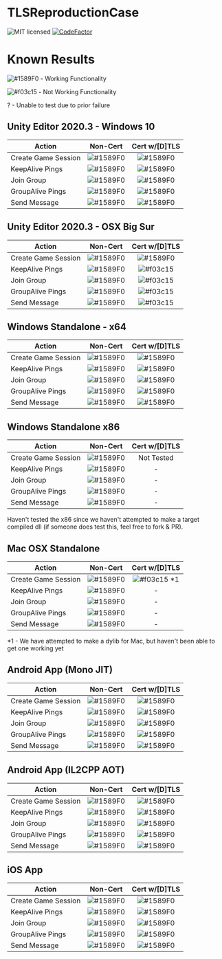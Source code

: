 # TLSReproductionCase
![MIT licensed](https://img.shields.io/badge/license-MIT-blue.svg)
[![CodeFactor](https://www.codefactor.io/repository/github/skytech6/awsrealtimetlstester/badge/master)](https://www.codefactor.io/repository/github/skytech6/awsrealtimetlstester/overview/master)
 
# Known Results
![#1589F0](https://via.placeholder.com/15/1589F0/000000?text=+) - Working Functionality

![#f03c15](https://via.placeholder.com/15/f03c15/000000?text=+) - Not Working Functionality

? - Unable to test due to prior failure

## Unity Editor 2020.3 - Windows 10

|**Action** | **Non-Cert** | **Cert w/[D]TLS** |
| ----- |:-------:|:---:|
|Create Game Session | ![#1589F0](https://via.placeholder.com/15/1589F0/000000?text=+) | ![#1589F0](https://via.placeholder.com/15/1589F0/000000?text=+) |
|KeepAlive Pings | ![#1589F0](https://via.placeholder.com/15/1589F0/000000?text=+) | ![#1589F0](https://via.placeholder.com/15/1589F0/000000?text=+) |
|Join Group | ![#1589F0](https://via.placeholder.com/15/1589F0/000000?text=+) | ![#1589F0](https://via.placeholder.com/15/1589F0/000000?text=+) |
|GroupAlive Pings | ![#1589F0](https://via.placeholder.com/15/1589F0/000000?text=+) | ![#1589F0](https://via.placeholder.com/15/1589F0/000000?text=+) |
|Send Message | ![#1589F0](https://via.placeholder.com/15/1589F0/000000?text=+) | ![#1589F0](https://via.placeholder.com/15/1589F0/000000?text=+) |

## Unity Editor 2020.3 - OSX Big Sur

|**Action** | **Non-Cert** | **Cert w/[D]TLS** |
| ----- |:-------:|:---:|
|Create Game Session | ![#1589F0](https://via.placeholder.com/15/1589F0/000000?text=+) | ![#1589F0](https://via.placeholder.com/15/1589F0/000000?text=+) |
|KeepAlive Pings | ![#1589F0](https://via.placeholder.com/15/1589F0/000000?text=+) | ![#f03c15](https://via.placeholder.com/15/f03c15/000000?text=+) |
|Join Group | ![#1589F0](https://via.placeholder.com/15/1589F0/000000?text=+) | ![#f03c15](https://via.placeholder.com/15/f03c15/000000?text=+) |
|GroupAlive Pings | ![#1589F0](https://via.placeholder.com/15/1589F0/000000?text=+) | ![#f03c15](https://via.placeholder.com/15/f03c15/000000?text=+) |
|Send Message | ![#1589F0](https://via.placeholder.com/15/1589F0/000000?text=+) | ![#f03c15](https://via.placeholder.com/15/f03c15/000000?text=+) |


## Windows Standalone - x64

|**Action** | **Non-Cert** | **Cert w/[D]TLS** |
| ----- |:-------:|:---:|
|Create Game Session | ![#1589F0](https://via.placeholder.com/15/1589F0/000000?text=+) | ![#1589F0](https://via.placeholder.com/15/1589F0/000000?text=+) |
|KeepAlive Pings | ![#1589F0](https://via.placeholder.com/15/1589F0/000000?text=+) | ![#1589F0](https://via.placeholder.com/15/1589F0/000000?text=+) |
|Join Group | ![#1589F0](https://via.placeholder.com/15/1589F0/000000?text=+) | ![#1589F0](https://via.placeholder.com/15/1589F0/000000?text=+) |
|GroupAlive Pings | ![#1589F0](https://via.placeholder.com/15/1589F0/000000?text=+) | ![#1589F0](https://via.placeholder.com/15/1589F0/000000?text=+) |
|Send Message | ![#1589F0](https://via.placeholder.com/15/1589F0/000000?text=+) | ![#1589F0](https://via.placeholder.com/15/1589F0/000000?text=+) |


## Windows Standalone x86

|**Action** | **Non-Cert** | **Cert w/[D]TLS** |
| ----- |:-------:|:---:|
|Create Game Session | ![#1589F0](https://via.placeholder.com/15/1589F0/000000?text=+) | Not Tested |
|KeepAlive Pings | ![#1589F0](https://via.placeholder.com/15/1589F0/000000?text=+) | - |
|Join Group | ![#1589F0](https://via.placeholder.com/15/1589F0/000000?text=+) | - |
|GroupAlive Pings | ![#1589F0](https://via.placeholder.com/15/1589F0/000000?text=+) | - |
|Send Message | ![#1589F0](https://via.placeholder.com/15/1589F0/000000?text=+) | - |

Haven't tested the x86 since we haven't attempted to make a target compiled dll (if someone does test this, feel free to fork & PR). 

## Mac OSX Standalone

|**Action** | **Non-Cert** | **Cert w/[D]TLS** |
| ----- |:-------:|:---:|
|Create Game Session | ![#1589F0](https://via.placeholder.com/15/1589F0/000000?text=+) | ![#f03c15](https://via.placeholder.com/15/f03c15/000000?text=+) *1 |
|KeepAlive Pings | ![#1589F0](https://via.placeholder.com/15/1589F0/000000?text=+) | - |
|Join Group | ![#1589F0](https://via.placeholder.com/15/1589F0/000000?text=+) | - |
|GroupAlive Pings | ![#1589F0](https://via.placeholder.com/15/1589F0/000000?text=+) | - |
|Send Message | ![#1589F0](https://via.placeholder.com/15/1589F0/000000?text=+) | - |

*1 - We have attempted to make a dylib for Mac, but haven't been able to get one working yet

## Android App (Mono JIT)

|**Action** | **Non-Cert** | **Cert w/[D]TLS** |
| ----- |:-------:|:---:|
|Create Game Session | ![#1589F0](https://via.placeholder.com/15/1589F0/000000?text=+) | ![#1589F0](https://via.placeholder.com/15/1589F0/000000?text=+) |
|KeepAlive Pings | ![#1589F0](https://via.placeholder.com/15/1589F0/000000?text=+) | ![#1589F0](https://via.placeholder.com/15/1589F0/000000?text=+) |
|Join Group | ![#1589F0](https://via.placeholder.com/15/1589F0/000000?text=+) | ![#1589F0](https://via.placeholder.com/15/1589F0/000000?text=+) |
|GroupAlive Pings | ![#1589F0](https://via.placeholder.com/15/1589F0/000000?text=+) | ![#1589F0](https://via.placeholder.com/15/1589F0/000000?text=+) |
|Send Message | ![#1589F0](https://via.placeholder.com/15/1589F0/000000?text=+) | ![#1589F0](https://via.placeholder.com/15/1589F0/000000?text=+) |

## Android App (IL2CPP AOT)

|**Action** | **Non-Cert** | **Cert w/[D]TLS** |
| ----- |:-------:|:---:|
|Create Game Session | ![#1589F0](https://via.placeholder.com/15/1589F0/000000?text=+) | ![#1589F0](https://via.placeholder.com/15/1589F0/000000?text=+) |
|KeepAlive Pings | ![#1589F0](https://via.placeholder.com/15/1589F0/000000?text=+) | ![#1589F0](https://via.placeholder.com/15/1589F0/000000?text=+) |
|Join Group | ![#1589F0](https://via.placeholder.com/15/1589F0/000000?text=+) | ![#1589F0](https://via.placeholder.com/15/1589F0/000000?text=+) |
|GroupAlive Pings | ![#1589F0](https://via.placeholder.com/15/1589F0/000000?text=+) | ![#1589F0](https://via.placeholder.com/15/1589F0/000000?text=+) |
|Send Message | ![#1589F0](https://via.placeholder.com/15/1589F0/000000?text=+) | ![#1589F0](https://via.placeholder.com/15/1589F0/000000?text=+) |

## iOS App 

|**Action** | **Non-Cert** | **Cert w/[D]TLS** |
| ----- |:-------:|:---:|
|Create Game Session | ![#1589F0](https://via.placeholder.com/15/1589F0/000000?text=+) | ![#1589F0](https://via.placeholder.com/15/1589F0/000000?text=+) |
|KeepAlive Pings | ![#1589F0](https://via.placeholder.com/15/1589F0/000000?text=+) | ![#1589F0](https://via.placeholder.com/15/1589F0/000000?text=+) |
|Join Group | ![#1589F0](https://via.placeholder.com/15/1589F0/000000?text=+) | ![#1589F0](https://via.placeholder.com/15/1589F0/000000?text=+) |
|GroupAlive Pings | ![#1589F0](https://via.placeholder.com/15/1589F0/000000?text=+) | ![#1589F0](https://via.placeholder.com/15/1589F0/000000?text=+) |
|Send Message | ![#1589F0](https://via.placeholder.com/15/1589F0/000000?text=+) | ![#1589F0](https://via.placeholder.com/15/1589F0/000000?text=+) |
